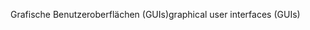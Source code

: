 <span data-ttu-id="a0b73-101">Grafische Benutzeroberflächen (GUIs)</span><span class="sxs-lookup"><span data-stu-id="a0b73-101">graphical user interfaces (GUIs)</span></span>